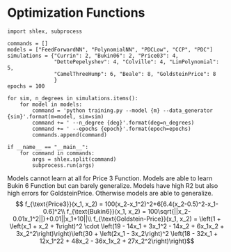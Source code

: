 # Optimization Functions
```
import shlex, subprocess

commands = []
models = ["FeedForwardNN", "PolynomialNN", "PDCLow", "CCP", "PDC"]
simulations = {"Currin": 2, "Bukin06": 2, "Price03": 4,
               "DettePepelyshev": 4, "Colville": 4, "LimPolynomial": 5,
               "CamelThreeHump": 6, "Beale": 8, "GoldsteinPrice": 8 
               }
epochs = 100

for sim, n_degrees in simulations.items():
    for model in models:
        command = 'python training.py --model {m} --data_generator {sim}'.format(m=model, sim=sim)
        command += ' --n_degree {deg}'.format(deg=n_degrees)
        command += ' --epochs {epoch}'.format(epoch=epochs)
        commands.append(command)

if __name__ == "__main__":
    for command in commands:
        args = shlex.split(command)
        subprocess.run(args)
```

Models cannot learn at all for Price 3 Function. Models are able to learn Bukin 6 Function but can barely generalize. Models have high R2 but also high errors for GoldsteinPrice. Otherwise models are able to generalize.
$$
f_{\text{Price3}}(x_1, x_2) = 100(x_2-x_1^2)^2+6[6.4(x_2-0.5)^2-x_1-0.6]^2\\
f_{\text{Bukin6}}(x_1, x_2) = 100\sqrt{||x_2-0.01x_1^2||}+0.01||x_1+10||\\
f_{\text{Goldstein-Price}}(x_1, x_2) = \left(1 + \left(x_1 + x_2 + 1\right)^2 \cdot \left(19 - 14x_1 + 3x_1^2 - 14x_2 + 6x_1x_2 + 3x_2^2\right)\right)\left(30 + \left(2x_1 - 3x_2\right)^2 \left(18 - 32x_1 + 12x_1^22 + 48x_2 - 36x_1x_2 + 27x_2^2\right)\right)$$